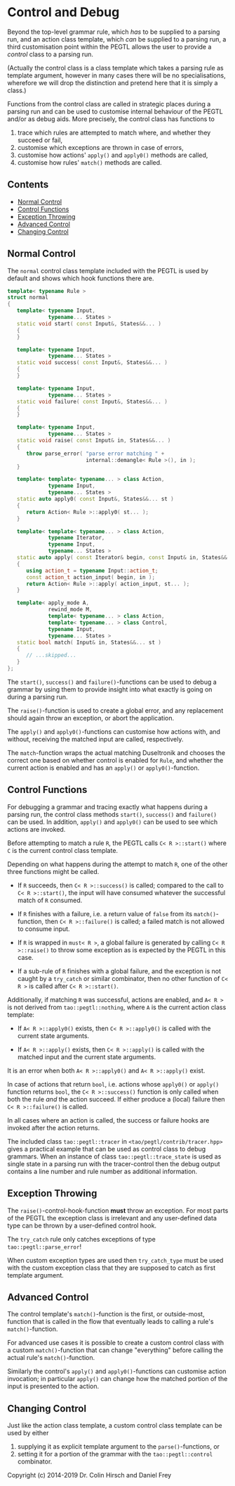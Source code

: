 # Control and Debug

Beyond the top-level grammar rule, which *has* to be supplied to a parsing run, and an action class template, which *can* be supplied to a parsing run, a third customisation point within the PEGTL allows the user to provide a *control* class to a parsing run.

(Actually the control class is a class template which takes a parsing rule as template argument, however in many cases there will be no specialisations, wherefore we will drop the distinction and pretend here that it is simply a class.)

Functions from the control class are called in strategic places during a parsing run and can be used to customise internal behaviour of the PEGTL and/or as debug aids.
More precisely, the control class has functions to

1. trace which rules are attempted to match where, and whether they succeed or fail,
1. customise which exceptions are thrown in case of errors,
3. customise how actions' `apply()` and `apply0()` methods are called,
4. customise how rules' `match()` methods are called.

## Contents

* [Normal Control](#normal-control)
* [Control Functions](#control-functions)
* [Exception Throwing](#exception-throwing)
* [Advanced Control](#advanced-control)
* [Changing Control](#changing-control)

## Normal Control

The `normal` control class template included with the PEGTL is used by default and shows which hook functions there are.

```c++
template< typename Rule >
struct normal
{
   template< typename Input,
             typename... States >
   static void start( const Input&, States&&... )
   {
   }

   template< typename Input,
             typename... States >
   static void success( const Input&, States&&... )
   {
   }

   template< typename Input,
             typename... States >
   static void failure( const Input&, States&&... )
   {
   }

   template< typename Input,
             typename... States >
   static void raise( const Input& in, States&&... )
   {
      throw parse_error( "parse error matching " +
                         internal::demangle< Rule >(), in );
   }

   template< template< typename... > class Action,
             typename Input,
             typename... States >
   static auto apply0( const Input&, States&&... st )
   {
      return Action< Rule >::apply0( st... );
   }

   template< template< typename... > class Action,
             typename Iterator,
             typename Input,
             typename... States >
   static auto apply( const Iterator& begin, const Input& in, States&&... st )
   {
      using action_t = typename Input::action_t;
      const action_t action_input( begin, in );
      return Action< Rule >::apply( action_input, st... );
   }

   template< apply_mode A,
             rewind_mode M,
             template< typename... > class Action,
             template< typename... > class Control,
             typename Input,
             typename... States >
   static bool match( Input& in, States&&... st )
   {
      // ...skipped...
   }
};
```

The `start()`, `success()` and `failure()`-functions can be used to debug a grammar by using them to provide insight into what exactly is going on during a parsing run.

The `raise()`-function is used to create a global error, and any replacement should again throw an exception, or abort the application.

The `apply()` and `apply0()`-functions can customise how actions with, and without, receiving the matched input are called, respectively.

The `match`-function wraps the actual matching Duseltronik and chooses the correct one based on whether control is enabled for `Rule`, and whether the current action is enabled and has an `apply()` or `apply0()`-function.

## Control Functions

For debugging a grammar and tracing exactly what happens during a parsing run, the control class methods `start()`, `success()` and `failure()` can be used.
In addition, `apply()` and `apply0()` can be used to see which actions are invoked.

Before attempting to match a rule `R`, the PEGTL calls `C< R >::start()` where `C` is the current control class template.

Depending on what happens during the attempt to match `R`, one of the other three functions might be called.

- If `R` succeeds, then `C< R >::success()` is called; compared to the call to `C< R >::start()`, the input will have consumed whatever the successful match of `R` consumed.

- If `R` finishes with a failure, i.e. a return value of `false` from its `match()`-function, then `C< R >::failure()` is called; a failed match is not allowed to consume input.

- If `R` is wrapped in `must< R >`, a global failure is generated by calling `C< R >::raise()` to throw some exception as is expected by the PEGTL in this case.

- If a sub-rule of `R` finishes with a global failure, and the exception is not caught by a `try_catch` or similar combinator, then no other function of `C< R >` is called after `C< R >::start()`.

Additionally, if matching `R` was successful, actions are enabled, and `A< R >` is not derived from `tao::pegtl::nothing`, where `A` is the current action class template:

- If `A< R >::apply0()` exists, then `C< R >::apply0()` is called with the current state arguments.

- If `A< R >::apply()` exists, then `C< R >::apply()` is called with the matched input and the current state arguments.

It is an error when both `A< R >::apply0()` and `A< R >::apply()` exist.

In case of actions that return `bool`, i.e. actions whose `apply0()` or `apply()` function returns `bool`, the `C< R >::success()` function is only called when both the rule *and* the action succeed.
If either produce a (local) failure then `C< R >::failure()` is called.

In all cases where an action is called, the success or failure hooks are invoked after the action returns.

The included class `tao::pegtl::tracer` in `<tao/pegtl/contrib/tracer.hpp>` gives a practical example that can be used as control class to debug grammars.
When an instance of class `tao::pegtl::trace_state` is used as single state in a parsing run with the tracer-control then the debug output contains a line number and rule number as additional information.

## Exception Throwing

The `raise()`-control-hook-function **must** throw an exception.
For most parts of the PEGTL the exception class is irrelevant and any user-defined data type can be thrown by a user-defined control hook.

The `try_catch` rule only catches exceptions of type `tao::pegtl::parse_error`!

When custom exception types are used then `try_catch_type` must be used with the custom exception class that they are supposed to catch as first template argument.

## Advanced Control

The control template's `match()`-function is the first, or outside-most, function that is called in the flow that eventually leads to calling a rule's `match()`-function.

For advanced use cases it is possible to create a custom control class with a custom `match()`-function that can change "everything" before calling the actual rule's `match()`-function.

Similarly the control's `apply()` and `apply0()`-functions can customise action invocation; in particular `apply()` can change how the matched portion of the input is presented to the action.

## Changing Control

Just like the action class template, a custom control class template can be used by either

1. supplying it as explicit template argument to the `parse()`-functions, or
2. setting it for a portion of the grammar with the `tao::pegtl::control` combinator.

Copyright (c) 2014-2019 Dr. Colin Hirsch and Daniel Frey

